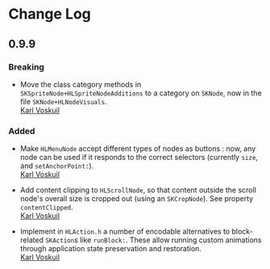 
# Change Log

## 0.9.9

### Breaking

- Move the class category methods in
  `SKSpriteNode+HLSpriteNodeAdditions` to a category on `SKNode`, now
  in the file `SKNode+HLNodeVisuals`.  
  [Karl Voskuil](https://github.com/karlvoskuil)

### Added

- Make `HLMenuNode` accept different types of nodes as buttons : now,
  any node can be used if it responds to the correct selectors
  (currently `size`, and `setAnchorPoint:`).  
  [Karl Voskuil](https://github.com/karlvoskuil)

- Add content clipping to `HLScrollNode`, so that content outside the
  scroll node's overall size is cropped out (using an `SKCropNode`).
  See property `contentClipped`.  
  [Karl Voskuil](https://github.com/karlvoskuil)

- Implement in `HLAction.h` a number of encodable alternatives to
  block-related `SKAction`s like `runBlock:`.  These allow running
  custom animations through application state preservation and
  restoration.  
  [Karl Voskuil](https://github.com/karlvoskuil)
